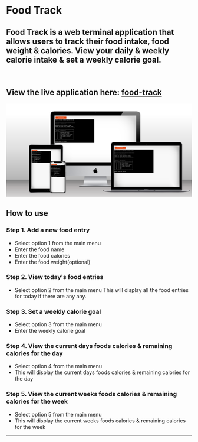 # Food Track

## Food Track is a web terminal application that allows users to track their food intake, food weight & calories. View your daily & weekly calorie intake & set a weekly calorie goal.
<br>

## View the live application here: [food-track](https://food-track.herokuapp.com/)

![Mockup](/docs/mockup.png)

## How to use

### Step 1. Add a new food entry

- Select option 1 from the main menu
- Enter the food name
- Enter the food calories
- Enter the food weight(optional)

### Step 2. View today's food entries

- Select option 2 from the main menu
This will display all the food entries for today if there are any any.

### Step 3. Set a weekly calorie goal

- Select option 3 from the main menu
- Enter the weekly calorie goal

### Step 4. View the current days foods calories & remaining calories for the day

- Select option 4 from the main menu
- This will display the current days foods calories & remaining calories for the day

### Step 5. View the current weeks foods calories & remaining calories for the week

- Select option 5 from the main menu
- This will display the current weeks foods calories & remaining calories for the week

---
